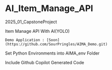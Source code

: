 # AI_Item_Manage_API
2025_01_CapstoneProject

Item Manage API With AI(YOLO)
    
    Demo Application : [Soon](https://github.com/SourPringles/AIMA_Demo.git)


Set Python Environments into AIMA_env Folder 



Include Github Copilot Generated Code
